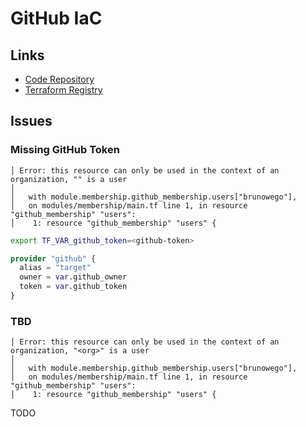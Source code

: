 # GitHub IaC

<!--
https://github.com/osinfra-io/github-organization-management/tree/194f18bb16dc74a3494cae66a2771cd09a6903c9
https://github.com/Flaconi/terraform-github-organization
-->

## Links

- [Code Repository](https://github.com/integrations/terraform-provider-github)
- [Terraform Registry](https://registry.terraform.io/providers/integrations/github/latest)

## Issues

### Missing GitHub Token

```log
│ Error: this resource can only be used in the context of an organization, "" is a user
│
│   with module.membership.github_membership.users["brunowego"],
│   on modules/membership/main.tf line 1, in resource "github_membership" "users":
│    1: resource "github_membership" "users" {
```

```sh
export TF_VAR_github_token=<github-token>
```

```tf
provider "github" {
  alias = "target"
  owner = var.github_owner
  token = var.github_token
}
```

### TBD

```log
│ Error: this resource can only be used in the context of an organization, "<org>" is a user
│
│   with module.membership.github_membership.users["brunowego"],
│   on modules/membership/main.tf line 1, in resource "github_membership" "users":
│    1: resource "github_membership" "users" {
```

TODO
